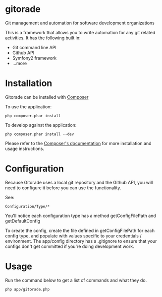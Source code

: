gitorade
========

Git management and automation for software development organizations

This is a framework that allows you to write automation for any git related activities. It has the following built in:

* Git command line API
* Github API
* Symfony2 framework
* ...more

Installation
============

Gitorade can be installed with [Composer](http://getcomposer.org)

To use the application:
```
php composer.phar install
```

To develop against the application:
```
php composer.phar install --dev
```

Please refer to the [Composer's documentation](https://github.com/composer/composer/blob/master/doc/00-intro.md#introduction)
for more installation and usage instructions.

Configuration
=====

Because Gitorade uses a local git repository and the Github API, you will need to configure it before you can use the functionality.

See:
```
Configuration/Type/*
```

You'll notice each configuration type has a method getConfigFilePath and getDefaultConfig

To create the config, create the file defined in getConfigFilePath for each config type, and populate with values specific to your
credentials / environment. The app/config directory has a .gitignore to ensure that your configs don't get committed if you're doing
development work.


Usage
=====

Run the command below to get a list of commands and what they do.

```
php app/gitorade.php
```

